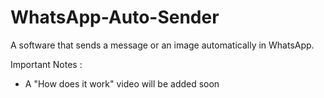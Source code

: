 # WhatsApp-Auto-Sender
A software that sends a message or an image automatically in WhatsApp.

Important Notes :
- A "How does it work" video will be added soon
